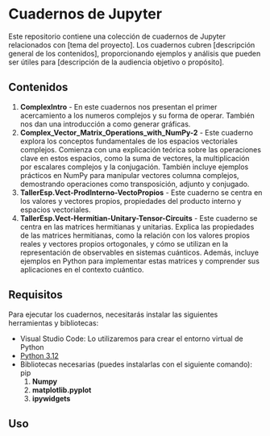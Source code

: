 # Cuadernos de Jupyter

Este repositorio contiene una colección de cuadernos de Jupyter relacionados con [tema del proyecto]. Los cuadernos cubren [descripción general de los contenidos], proporcionando ejemplos y análisis que pueden ser útiles para [descripción de la audiencia objetivo o propósito].

## Contenidos

1. **ComplexIntro** - En este cuadernos nos presentan el primer acercamiento a los numeros complejos y su forma de operar. También nos dan una introducción a como generar gráficas. 
2. **Complex_Vector_Matrix_Operations_with_NumPy-2** - Este cuaderno explora los conceptos fundamentales de los espacios vectoriales complejos. Comienza con una explicación teórica sobre las operaciones clave en estos espacios, como la suma de vectores, la multiplicación por escalares complejos y la conjugación. También incluye ejemplos prácticos en NumPy para manipular vectores columna complejos, demostrando operaciones como transposición, adjunto y conjugado.
3. **TallerEsp.Vect-ProdInterno-VectoPropios** - Este cuaderno se centra en los valores y vectores propios, propiedades del producto interno y espacios vectoriales.
4. **TallerEsp.Vect-Hermitian-Unitary-Tensor-Circuits** - Este cuaderno se centra en las matrices hermitianas y unitarias. Explica las propiedades de las matrices hermitianas, como la relación con los valores propios reales y vectores propios ortogonales, y cómo se utilizan en la representación de observables en sistemas cuánticos. Además, incluye ejemplos en Python para implementar estas matrices y comprender sus aplicaciones en el contexto cuántico.

## Requisitos

Para ejecutar los cuadernos, necesitarás instalar las siguientes herramientas y bibliotecas:

- Visual Studio Code: Lo utilizaremos para crear el entorno virtual de Python 
- [Python 3.12](https://www.python.org/downloads/)
- Bibliotecas necesarias (puedes instalarlas con el siguiente comando): pip
    1. **Numpy**
    2. **matplotlib.pyplot**
    3. **ipywidgets**
## Uso
